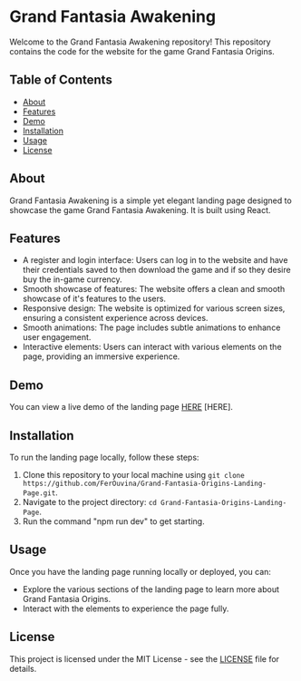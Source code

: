 # Grand Fantasia Awakening

Welcome to the Grand Fantasia Awakening repository! This repository contains the code for the website for the game Grand Fantasia Origins.

## Table of Contents

- [About](#about)
- [Features](#features)
- [Demo](#demo)
- [Installation](#installation)
- [Usage](#usage)
- [License](#license)

## About

Grand Fantasia Awakening is a simple yet elegant landing page designed to showcase the game Grand Fantasia Awakening. It is built using React.

## Features

- A register and login interface: Users can log in to the website and have their credentials saved to then download the game and if so they desire buy the in-game currency.
- Smooth showcase of features: The website offers a clean and smooth showcase of it's features to the users.
- Responsive design: The website is optimized for various screen sizes, ensuring a consistent experience across devices.
- Smooth animations: The page includes subtle animations to enhance user engagement.
- Interactive elements: Users can interact with various elements on the page, providing an immersive experience.

## Demo

You can view a live demo of the landing page [HERE](https://www.gfawakening.online/) [HERE].

## Installation

To run the landing page locally, follow these steps:

1. Clone this repository to your local machine using `git clone https://github.com/FerOuvina/Grand-Fantasia-Origins-Landing-Page.git`.
2. Navigate to the project directory: `cd Grand-Fantasia-Origins-Landing-Page`.
3. Run the command "npm run dev" to get starting.

## Usage

Once you have the landing page running locally or deployed, you can:

- Explore the various sections of the landing page to learn more about Grand Fantasia Origins.
- Interact with the elements to experience the page fully.

## License

This project is licensed under the MIT License - see the [LICENSE](LICENSE) file for details.
